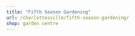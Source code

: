 ```yaml
---
title: "Fifth Season Gardening"
url: /charlottesville/fifth-season-gardening/
shop: garden centre
---
```

